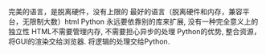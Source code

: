 完美的语言，是脱离硬件，没有上限的
最好的语言（脱离硬件和内存，兼容平台，无限制大数）html
Python 永远要依靠别的库来扩展, 没有一种完全意义上的独立性
HTML不需要管理内存, 不需要担心异步的处理
Python的优势, 整合资源，将GUI的渲染交给浏览器. 将逻辑的处理交给Python.
